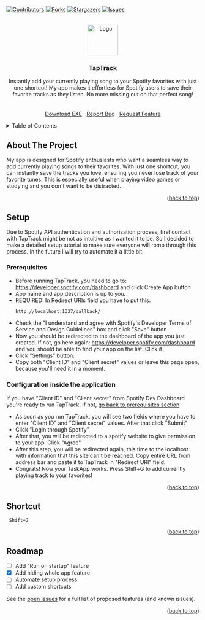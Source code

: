 <a id="readme-top"></a>
[![Contributors][contributors-shield]][contributors-url]
[![Forks][forks-shield]][forks-url]
[![Stargazers][stars-shield]][stars-url]
[![Issues][issues-shield]][issues-url]



<!-- PROJECT LOGO -->
<br />
<div align="center">
  <a href="https://github.com/TweenzY-Y/TapTrack">
    <img src="resources/taptrack_icon.ico" alt="Logo" width="80" height="80">
  </a>

  <h3 align="center">TapTrack</h3>

  <p align="center">
    Instantly add your currently playing song to your Spotify favorites with just one shortcut! My app makes it effortless for Spotify users to save their favorite tracks as they listen. No more missing out on that perfect song!
    <br />
    <!--<a href=""><strong>Explore the docs »</strong></a>-->
    <br />
    <br />
    <a href="https://github.com/TweenzY-Y/TapTrack/releases/download/Release/TapTrack.exe">Download EXE</a>
    ·
    <a href="https://github.com/TweenzY-Y/TapTrack/issues/new?labels=bug">Report Bug</a>
    ·
    <a href="https://github.com/TweenzY-Y/TapTrack/issues/new?labels=enhancement">Request Feature</a>
  </p>
</div>



<!-- TABLE OF CONTENTS -->
<details>
  <summary>Table of Contents</summary>
  <ol>
    <li>
      <a href="#about-the-project">About The Project</a>
    </li>
    <li>
      <a href="#setup">Setup</a>
      <ul>
        <li><a href="#prerequisites">Prerequisites</a></li>
        <li><a href="#configuration-inside-the-application">Configuration inside the application</a></li>
      </ul>
    </li>
    <li><a href="#shortcut">Shortcut</a></li>
    <li><a href="#roadmap">Roadmap</a></li>
  </ol>
</details>



<!-- ABOUT THE PROJECT -->
## About The Project

<!-- PRODUCT PHOTO IN THE FUTURE -->

My app is designed for Spotify enthusiasts who want a seamless way to add currently playing songs to their favorites. With just one shortcut, you can instantly save the tracks you love, ensuring you never lose track of your favorite tunes. This is especially useful when playing video games or studying and you don't want to be distracted.

<p align="right">(<a href="#readme-top">back to top</a>)</p>



<!-- Setup -->
## Setup

Due to Spotify API authentication and authorization process, first contact with TapTrack might be not as intuitive as I wanted it to be. So I decided to make a detailed setup tutorial to make sure everyone will romp through this process. In the future I will try to automate it a little bit. 

### Prerequisites

* Before running TapTrack, you need to go to: https://developer.spotify.com/dashboard and click Create App button
* App name and app description is up to you.
* REQUIRED! In Redirect URIs field you have to put this:
  ```
  http://localhost:1337/callback/
  ```
* Check the "I understand and agree with Spotify's Developer Terms of Service and Design Guidelines" box and click "Save" button
* Now you should be redirected to the dashboard of the app you just created. If not, go here again: https://developer.spotify.com/dashboard and you should be able to find your app on the list. Click it.
* Click "Settings" button.
* Copy both "Client ID" and "Client secret" values or leave this page open, because you'll need it in a moment.

### Configuration inside the application

If you have "Client ID" and "Client secret" from Spotify Dev Dashboard you're ready to run TapTrack. If not, <a href="#prerequisites">go back to prerequisites section</a>

* As soon as you run TapTrack, you will see two fields where you have to enter "Client ID" and "Client secret" values. After that click "Submit"
* Click "Login through Spotify"
* After that, you will be redirected to a spotify website to give permission to your app. Click "Agree"
* After this step, you will be redirected again, this time to the localhost with information that this site can't be reached. Copy entire URL from address bar and paste it to TapTrack in "Redirect URI" field.
* Congrats! Now your TaskApp works. Press Shift+G to add currently playing track to your favorites!

<p align="right">(<a href="#readme-top">back to top</a>)</p>

<!-- USAGE EXAMPLES -->
## Shortcut

 ```
  Shift+G
  ```

<p align="right">(<a href="#readme-top">back to top</a>)</p>



<!-- ROADMAP -->
## Roadmap

- [ ] Add "Run on startup" feature
- [x] Add hiding whole app feature
- [ ] Automate setup process
- [ ] Add custom shortcuts

See the [open issues](https://github.com/TweenzY-Y/TapTrack/issues) for a full list of proposed features (and known issues).

<p align="right">(<a href="#readme-top">back to top</a>)</p>

<!-- MARKDOWN LINKS & IMAGES -->
<!-- https://www.markdownguide.org/basic-syntax/#reference-style-links -->
[contributors-shield]: https://img.shields.io/github/contributors-anon/TweenzY-Y/TapTrack?style=for-the-badge
[contributors-url]: https://github.com/TweenzY-Y/TapTrack/graphs/contributors?style=for-the-badge
[forks-shield]: https://img.shields.io/github/forks/TweenzY-Y/TapTrack?style=for-the-badge
[forks-url]: https://github.com/TweenzY-Y/TapTrack/network/members?style=for-the-badge
[stars-shield]: https://img.shields.io/github/stars/TweenzY-Y/TapTrack?style=for-the-badge
[stars-url]: https://github.com/TweenzY-Y/TapTrack/stargazers
[issues-shield]: https://img.shields.io/github/issues/TweenzY-Y/TapTrack?style=for-the-badge
[issues-url]: https://github.com/TweenzY-Y/TapTrack/issues

